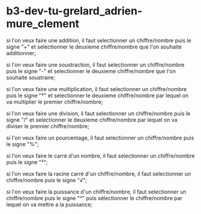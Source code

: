 # b3-dev-tu-grelard_adrien-mure_clement

si l'on veux faire une addition, il faut selectionner un chiffre/nombre puis le signe "+" et selectionner le deuxieme chiffre/nombre que l'on souhaite additionner;

si l'on veux faire une soustraction, il faut selectionner un chiffre/nombre puis le signe "-" et selectionner le deuxieme chiffre/nombre que l'on souhaite soustraire;

si l'on veux faire une multiplication, il faut selectionner un chiffre/nombre puis le signe "*" et selectionner le deuxieme chiffre/nombre par lequel on va multiplier le premier chiffre/nombre;

si l'on veux faire une division, il faut selectionner un chiffre/nombre puis le signe "/" et selectionner le deuxieme chiffre/nombre par lequel on va diviser le premier chiffre/nombre;

si l'on veux faire un pourcentage, il faut selectionner un chiffre/nombre puis le signe "%";

si l'on veux faire le carré d'un nombre, il faut selectionner un chiffre/nombre puis le signe "²";

si l'on veux faire la racine carré d'un chiffre/nombre, il faut selectionner un chiffre/nombre puis le signe "√";

si l'on veux faire la puissance d'un chiffre/nombre, il faut selectionner un chiffre/nombre puis le signe "^" puis sélectionner le chiffre/nombre par lequel on va mettre a la puissance;
